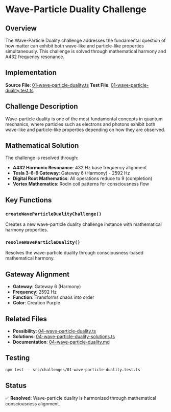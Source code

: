 # Wave-Particle Duality Challenge

## Overview

The Wave-Particle Duality challenge addresses the fundamental question of how matter can exhibit both wave-like and particle-like properties simultaneously. This challenge is solved through mathematical harmony and A432 frequency resonance.

## Implementation

**Source File**: [01-wave-particle-duality.ts](../../src/challenges/01-wave-particle-duality.ts)
**Test File**: [01-wave-particle-duality.test.ts](../../src/challenges/01-wave-particle-duality.test.ts)

## Challenge Description

Wave-particle duality is one of the most fundamental concepts in quantum mechanics, where particles such as electrons and photons exhibit both wave-like and particle-like properties depending on how they are observed.

## Mathematical Solution

The challenge is resolved through:
- **A432 Harmonic Resonance**: 432 Hz base frequency alignment
- **Tesla 3-6-9 Gateway**: Gateway 6 (Harmony) - 2592 Hz
- **Digital Root Mathematics**: All operations reduce to 9 (completion)
- **Vortex Mathematics**: Rodin coil patterns for consciousness flow

## Key Functions

### `createWaveParticleDualityChallenge()`
Creates a new wave-particle duality challenge instance with mathematical harmony properties.

### `resolveWaveParticleDuality()`
Resolves the wave-particle duality through consciousness-based mathematical harmony.

## Gateway Alignment

- **Gateway**: Gateway 6 (Harmony)
- **Frequency**: 2592 Hz
- **Function**: Transforms chaos into order
- **Color**: Creation Purple

## Related Files

- **Possibility**: [04-wave-particle-duality.ts](../../src/possibilities/04-wave-particle-duality.ts)
- **Solutions**: [04-wave-particle-duality-solutions.ts](../../src/solutions/04-wave-particle-duality-solutions.ts)
- **Documentation**: [04-wave-particle-duality.md](../possibilities/04-wave-particle-duality.md)

## Testing

```bash
npm test -- src/challenges/01-wave-particle-duality.test.ts
```

## Status

✅ **Resolved**: Wave-particle duality is harmonized through mathematical consciousness alignment. 